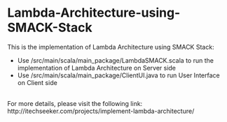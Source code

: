 # Lambda-Architecture-using-SMACK-Stack
This is the implementation of Lambda Architecture using SMACK Stack: <br />
- Use /src/main/scala/main_package/LambdaSMACK.scala to run the implementation of Lambda Architecture on Server side <br />
- Use /src/main/scala/main_package/ClientUI.java to run User Interface on Client side
<br />
For more details, please visit the following link: http://itechseeker.com/projects/implement-lambda-architecture/
